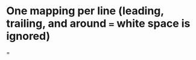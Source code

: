 # One mapping per line (leading, trailing, and around `=` white space is ignored)
<member identifier> = <key id>